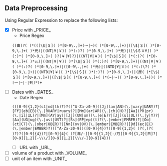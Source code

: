 ## Data Preprocessing
Using Regular Expression to replace the following lists:
- [x] Price with \_PRICE\_
  - Price Regex
  ```
  ((由)?( )*(([\$|＄]( )*[0-9\.,]+(～|~)( )*[0-9\.,]+)|([\$|＄]( )*[0-9,\.]+( )*元)|((NT|¥|￥)( )*(:)?( )*[0-9,\.]+( )*元)|([\$＄￥¥]( )*(:)*( )*[0-9,\.]+( )?(￥|¥)?)|((NT|¥|￥)( )*[\$|＄]( )*(:)?( )*[0-9,\.]+( )*元)|((NT|¥|￥)( )*[\$|＄]( )*(:)?( )*[0-9,\.]+)|((NT|¥|￥)( )*(:)?( )*[0-9,\.]+)|([0-9\.,]+( )*元)|((NTD|¥|￥)( )*(:)\?( )*[0-9,\.]+)|((NTD|¥|￥)( )*[\$|＄]( )*(:)?( )*[0-9,\.]+)|(原( )*[\$|＄]( )*[0-9,\.]+)|([\$|＄]( )*[0-9,\.]+( )*(∼|～)( )*[0-9,\.]+))( )*[～|~|-|到]*)+
  ```
- [ ] Dates with \_DATES\_
  - Date Regex
  ```
  (([0-9]{1,2}(st|nd|th)?)?([^A-Za-z0-9]([Jj](an|AN)(\.|uary|UARY)?|[Ff](eb|EB)(\.|RUARY|ruary)?|[Mm](ar|AR)(\.|ch|CH)?|[Aa](PR|pr)(\.|il|IL)?|[Mm](AY|ay)|[Jj](UN|un)(\.|e|E)?|[Jj](ul|UL)(\.|y|Y)?|[Aa](UG|ug)(\.|ust|UST)?|[Ss](EP|ep)(t)?(\.|ember|EMBER)?|[Oo](ct|CT)(\.|ober|OBER)?|[Nn](ov|OV)(\.|ember|EMBER)?|[Dd](ec|EC)(\.|ember|EMBER)?)([^A-Za-z0-9])([0-9]{4})?([0-9]{1,2}( )?(,)?( )?)?([0-9]{4})?|[0-9]{4}( )?[年/-][0-9]{1,2}[-/月][0-9]{1,2}[日]?|[0-9]{1,2}[-\\\/][0-9]{1,2}[\\\/-][0-9]{4}))
  
  ``` 	
  - [ ] URL with \_URL\_
- [ ] volume of a product with \_VOLUME\_
- [ ] unit of an item with \_UNIT\_
